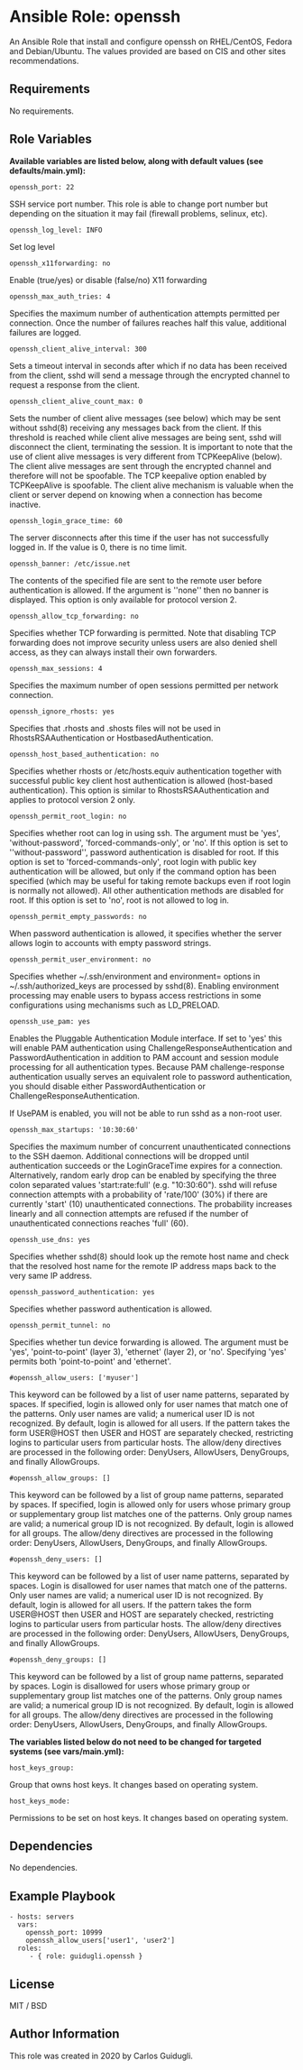 Ansible Role: openssh
=========

An Ansible Role that install and configure openssh on RHEL/CentOS, Fedora and Debian/Ubuntu. The values provided are based on CIS and other sites recommendations.

Requirements
------------

No requirements.

Role Variables
--------------

**Available variables are listed below, along with default values (see defaults/main.yml):**

    openssh_port: 22

SSH service port number. This role is able to change port number but depending on the situation it may fail (firewall problems, selinux, etc).

    openssh_log_level: INFO

Set log level

    openssh_x11forwarding: no

Enable (true/yes) or disable (false/no) X11 forwarding

    openssh_max_auth_tries: 4

Specifies the maximum number of authentication attempts permitted per connection. Once the number of failures reaches half this value, additional failures are logged.

    openssh_client_alive_interval: 300

Sets a timeout interval in seconds after which if no data has been received from the client, sshd will send a message through the encrypted channel to request a response from the client.

    openssh_client_alive_count_max: 0

Sets the number of client alive messages (see below) which may be sent without sshd(8) receiving any messages back from the client. If this threshold is reached while client alive messages are being sent, sshd will disconnect the client, terminating the session. It is important to note that the use of client alive messages is very different from TCPKeepAlive (below). The client alive messages are sent through the encrypted channel and therefore will not be spoofable. The TCP keepalive option enabled by TCPKeepAlive is spoofable. The client alive mechanism is valuable when the client or server depend on knowing when a connection has become inactive. 

    openssh_login_grace_time: 60

The server disconnects after this time if the user has not successfully logged in. If the value is 0, there is no time limit.

    openssh_banner: /etc/issue.net

The contents of the specified file are sent to the remote user before authentication is allowed. If the argument is ''none'' then no banner is displayed. This option is only available for protocol version 2.

    openssh_allow_tcp_forwarding: no

Specifies whether TCP forwarding is permitted. Note that disabling TCP forwarding does not improve security unless users are also denied shell access, as they can always install their own forwarders. 

    openssh_max_sessions: 4

Specifies the maximum number of open sessions permitted per network connection.

    openssh_ignore_rhosts: yes

Specifies that .rhosts and .shosts files will not be used in RhostsRSAAuthentication or HostbasedAuthentication. 

    openssh_host_based_authentication: no

Specifies whether rhosts or /etc/hosts.equiv authentication together with successful public key client host authentication is allowed (host-based authentication). This option is similar to RhostsRSAAuthentication and applies to protocol version 2 only.

    openssh_permit_root_login: no

Specifies whether root can log in using ssh. The argument must be 'yes', 'without-password', 'forced-commands-only', or 'no'. If this option is set to ''without-password'', password authentication is disabled for root. If this option is set to 'forced-commands-only', root login with public key authentication will be allowed, but only if the command option has been specified (which may be useful for taking remote backups even if root login is normally not allowed). All other authentication methods are disabled for root. If this option is set to 'no', root is not allowed to log in. 

    openssh_permit_empty_passwords: no

When password authentication is allowed, it specifies whether the server allows login to accounts with empty password strings.

    openssh_permit_user_environment: no

Specifies whether ~/.ssh/environment and environment= options in ~/.ssh/authorized_keys are processed by sshd(8). Enabling environment processing may enable users to bypass access restrictions in some configurations using mechanisms such as LD_PRELOAD. 

    openssh_use_pam: yes

Enables the Pluggable Authentication Module interface. If set to 'yes' this will enable PAM authentication using ChallengeResponseAuthentication and PasswordAuthentication in addition to PAM account and session module processing for all authentication types. 
Because PAM challenge-response authentication usually serves an equivalent role to password authentication, you should disable either PasswordAuthentication or ChallengeResponseAuthentication. 

If UsePAM is enabled, you will not be able to run sshd as a non-root user.

    openssh_max_startups: '10:30:60'

Specifies the maximum number of concurrent unauthenticated connections to the SSH daemon. Additional connections will be dropped until authentication succeeds or the LoginGraceTime expires for a connection.
Alternatively, random early drop can be enabled by specifying the three colon separated values 'start:rate:full' (e.g. "10:30:60"). sshd will refuse connection attempts with a probability of 'rate/100' (30%) if there are currently 'start' (10) unauthenticated connections. The probability increases linearly and all connection attempts are refused if the number of unauthenticated connections reaches 'full' (60).

    openssh_use_dns: yes

 Specifies whether sshd(8) should look up the remote host name and check that the resolved host name for the remote IP address maps back to the very same IP address.

    openssh_password_authentication: yes

Specifies whether password authentication is allowed.

    openssh_permit_tunnel: no

Specifies whether tun device forwarding is allowed. The argument must be 'yes', 'point-to-point' (layer 3), 'ethernet' (layer 2), or 'no'. Specifying 'yes' permits both 'point-to-point' and 'ethernet'.

    #openssh_allow_users: ['myuser']

This keyword can be followed by a list of user name patterns, separated by spaces. If specified, login is allowed only for user names that match one of the patterns. Only user names are valid; a numerical user ID is not recognized. By default, login is allowed for all users. If the pattern takes the form USER@HOST then USER and HOST are separately checked, restricting logins to particular users from particular hosts. The allow/deny directives are processed in the following order: DenyUsers, AllowUsers, DenyGroups, and finally AllowGroups. 

    #openssh_allow_groups: []

This keyword can be followed by a list of group name patterns, separated by spaces. If specified, login is allowed only for users whose primary group or supplementary group list matches one of the patterns. Only group names are valid; a numerical group ID is not recognized. By default, login is allowed for all groups. The allow/deny directives are processed in the following order: DenyUsers, AllowUsers, DenyGroups, and finally AllowGroups. 

    #openssh_deny_users: []

 This keyword can be followed by a list of user name patterns, separated by spaces. Login is disallowed for user names that match one of the patterns. Only user names are valid; a numerical user ID is not recognized. By default, login is allowed for all users. If the pattern takes the form USER@HOST then USER and HOST are separately checked, restricting logins to particular users from particular hosts. The allow/deny directives are processed in the following order: DenyUsers, AllowUsers, DenyGroups, and finally AllowGroups. 

    #openssh_deny_groups: []

This keyword can be followed by a list of group name patterns, separated by spaces. Login is disallowed for users whose primary group or supplementary group list matches one of the patterns. Only group names are valid; a numerical group ID is not recognized. By default, login is allowed for all groups. The allow/deny directives are processed in the following order: DenyUsers, AllowUsers, DenyGroups, and finally AllowGroups. 

**The variables listed below do not need to be changed for targeted systems (see vars/main.yml):**

    host_keys_group:

Group that owns host keys. It changes based on operating system.

    host_keys_mode:

Permissions to be set on host keys. It changes based on operating system.

Dependencies
------------

No dependencies.

Example Playbook
----------------

    - hosts: servers
      vars:
        openssh_port: 10999
        openssh_allow_users['user1', 'user2']
      roles:
         - { role: guidugli.openssh }

License
-------

MIT / BSD

Author Information
------------------

This role was created in 2020 by Carlos Guidugli.
